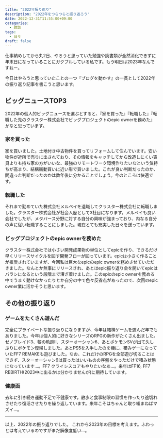 ```yaml
---
title: "2022年振り返り"
description: "2022年をつらつらと振り返ろう"
date: 2022-12-31T11:55:00+09:00
categories:
  - 雑談
tags:
  - 日々
draft: false
---
```


仕事納めしてから丸2日、やろうと思っていた勉強や読書類が全然消化できずに年末日になっていることにガクブルしている私です。もう明日は2023年なんですねー。

今日はやろうと思っていたことの一つ『ブログを動かす』の一貫として2022年の振り返り記事を書こうと思います。

## ビッグニュースTOP3

2022年の個人的ビッグニュースを選ぶとすると、『家を買った』『転職した』『転職した先のクラスター株式会社でビッグプロジェクトのepic ownerを務めた』かなと思っています。

### 家を買った

家を買いました。土地付き中古物件を買ってリフォームして住んでいます。安い物件が近所で売りに出されており、その情報をキャッチしてから改造しにくい賃貸よりも持ち家の方がいいな、最強のリモートワーク環境作りたいなという気持ちが高まり、結構衝動買いに近い形で買いました。これが良い判断だったのか、間違った判断だったのかは数年後に分かることでしょう。今のところは快適です。

### 転職した

それまで勤めていた株式会社メルペイを退職してクラスター株式会社に転職しました。クラスター株式会社が社会人歴として3社目になります。メルペイも良い会社でしたが、メタバース分野に対する自分の興味が強まっており、内なる自分の声に従い転職することにしました。現在とても充実した日々を送っています。

### ビッグプロジェクトのepic ownerを務めた

クラスター株式会社では小さい開発成果物の単位としてepicを作り、できるだけ早くリリースサイクルを回す開発フローが回っています。epicは小さく作ることが推奨されていますが、今回私は巨大なepicのepic ownerを務めさせていただきました。なんとか無事にリリースされ、あとはepic振り返り会を開いてepicはバラシになるという段階まで漕ぎ着けました。このepicのepic ownerを務める中でうまく動けなかったりとか自分の中で色々反省点があったので、次回のepic owner業に活かそうと思います。

## その他の振り返り

### ゲームをたくさん遊んだ

完全にプライベートな振り返りになりますが、今年は結構ゲームを遊んだ年でもありました。今年は個人的に好きなシリーズのRPGの新作がたくさん出ました。ゼノブレイド3、黎の軌跡II、スターオーシャン6、あとポケモンSVが出て久しぶりにポケモン復帰しました。あとPS5を入手したのを機に、積みゲーになっていたFF7 REMAKEも遊びました。なお、これだけのRPGを全部遊び切ることはできず、スターオーシャン6は買ったはいいものの序盤をやっただけで積み状態になっています…。FF7 クライシスコアもやりたいなあ…。来年はFF16, FF7 REBIRTH(2023中に出るかは分かりませんが)に期待しています。

### 健康面

去年に引き続き運動不足で不健康です。散歩と食事制限の習慣を作ったり途切れさせたり復活させたりを繰り返しています。来年こそはちゃんと取り組まねばマズイ…。

---

以上、2022年の振り返りでした。
これから2023年の目標を考えます。ふわっとは考えているのですがまだ解像度低い…。
